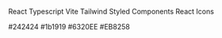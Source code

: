 <!-- Packages -->

React
Typescript
Vite
Tailwind
Styled Components
React Icons

<!-- Colors used: -->

#242424
#1b1919
#6320EE
#EB8258
